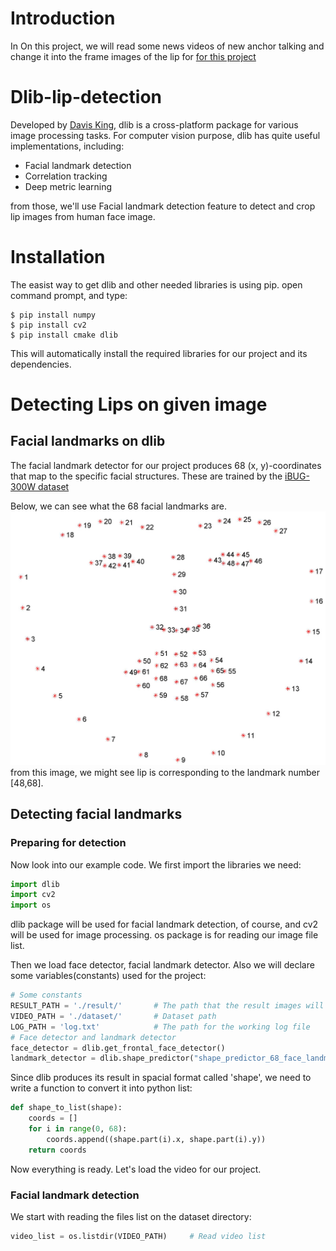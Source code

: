 # Introduction
In On this project, we will read some news videos of new anchor talking and change it into the frame images of the lip for [for this project]()

# Dlib-lip-detection
Developed by [Davis King](https://github.com/davisking), dlib is a cross-platform package for various image processing tasks.
For computer vision purpose, dlib has quite useful implementations, including:

* Facial landmark detection
* Correlation tracking
* Deep metric learning

from those, we'll use Facial landmark detection feature to detect and crop lip images from human face image.

# Installation
The easist way to get dlib and other needed libraries is using pip. open command prompt, and type:
~~~shell
$ pip install numpy
$ pip install cv2
$ pip install cmake dlib
~~~

This will automatically install the required libraries for our project and its dependencies.

# Detecting Lips on given image
## Facial landmarks on dlib
The facial landmark detector for our project produces 68 (x, y)-coordinates that map to the specific facial structures. These are trained by the [iBUG-300W dataset](https://ibug.doc.ic.ac.uk/resources/facial-point-annotations/)

Below, we can see what the 68 facial landmarks are. 
![facial_landmarks](./captures/facial_landmarks.jpg)
from this image, we might see lip is corresponding to the landmark number [48,68].

## Detecting facial landmarks
### Preparing for detection
Now look into our example code. We first import the libraries we need:
~~~python
import dlib
import cv2
import os
~~~
dlib package will be used for facial landmark detection, of course, and cv2 will be used for image processing. os package is for reading our image file list.

Then we load face detector, facial landmark detector.
Also we will declare some variables(constants) used for the project:
~~~python
# Some constants
RESULT_PATH = './result/'       # The path that the result images will be saved
VIDEO_PATH = './dataset/'       # Dataset path
LOG_PATH = 'log.txt'            # The path for the working log file
# Face detector and landmark detector
face_detector = dlib.get_frontal_face_detector()   
landmark_detector = dlib.shape_predictor("shape_predictor_68_face_landmarks.dat")
~~~


Since dlib produces its result in spacial format called 'shape', we need to write a function to convert it into python list:
~~~python
def shape_to_list(shape):
	coords = []
	for i in range(0, 68):
		coords.append((shape.part(i).x, shape.part(i).y))
	return coords
~~~
Now everything is ready. Let's load the video for our project.

### Facial landmark detection
We start with reading the files list on the dataset directory:
~~~python
video_list = os.listdir(VIDEO_PATH)     # Read video list
~~~
